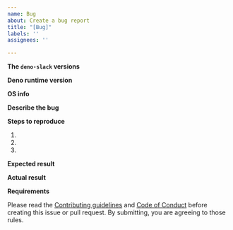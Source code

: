 ```yaml
---
name: Bug
about: Create a bug report
title: "[Bug]"
labels: ''
assignees: ''

---
```


<!-- If you find a bug, please search for it in the [Issues](https://github.com/slackapi/deno-slack-sdk/issues), and if it isn't already tracked then create a new issue -->

**The `deno-slack` versions**

<!-- Paste the output of `cat import_map.json | grep deno-slack` -->

**Deno runtime version**

<!-- Paste the output of `deno --version` -->

**OS info**

<!-- Paste the output of `sw_vers && uname -v` on macOS/Linux or `ver` on Windows OS -->

**Describe the bug**

<!-- A clear and concise description of what the bug is. -->

**Steps to reproduce**

<!-- Share the commands to run, source code, and project settings -->
1. 
2. 
3. 

**Expected result**

<!-- Tell what you expected to happen -->

**Actual result**

<!-- Tell what actually happened with logs, screenshots -->

**Requirements**

Please read the [Contributing guidelines](https://github.com/slackapi/deno-slack-sdk/blob/main/.github/contributing.md) and [Code of Conduct](https://slackhq.github.io/code-of-conduct) before creating this issue or pull request. By submitting, you are agreeing to those rules.
